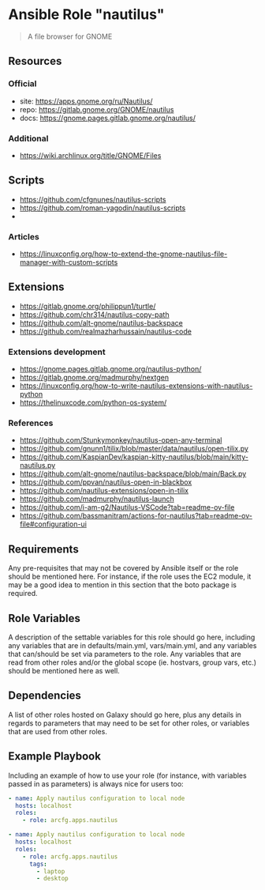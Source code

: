 # Ansible Role "nautilus"

> A file browser for GNOME

## Resources

### Official

- site: https://apps.gnome.org/ru/Nautilus/
- repo: https://gitlab.gnome.org/GNOME/nautilus
- docs: https://gnome.pages.gitlab.gnome.org/nautilus/

### Additional

- https://wiki.archlinux.org/title/GNOME/Files

## Scripts

- https://github.com/cfgnunes/nautilus-scripts
- https://github.com/roman-yagodin/nautilus-scripts
-

### Articles

- https://linuxconfig.org/how-to-extend-the-gnome-nautilus-file-manager-with-custom-scripts

## Extensions

- https://gitlab.gnome.org/philippun1/turtle/
- https://github.com/chr314/nautilus-copy-path
- https://github.com/alt-gnome/nautilus-backspace
- https://github.com/realmazharhussain/nautilus-code

### Extensions development

- https://gnome.pages.gitlab.gnome.org/nautilus-python/
- https://gitlab.gnome.org/madmurphy/nextgen
- https://linuxconfig.org/how-to-write-nautilus-extensions-with-nautilus-python
- https://thelinuxcode.com/python-os-system/

### References

- https://github.com/Stunkymonkey/nautilus-open-any-terminal
- https://github.com/gnunn1/tilix/blob/master/data/nautilus/open-tilix.py
- https://github.com/KaspianDev/kaspian-kitty-nautilus/blob/main/kitty-nautilus.py
- https://github.com/alt-gnome/nautilus-backspace/blob/main/Back.py
- https://github.com/ppvan/nautilus-open-in-blackbox
- https://github.com/nautilus-extensions/open-in-tilix
- https://github.com/madmurphy/nautilus-launch
- https://github.com/i-am-g2/Nautilus-VSCode?tab=readme-ov-file
- https://github.com/bassmanitram/actions-for-nautilus?tab=readme-ov-file#configuration-ui

## Requirements

Any pre-requisites that may not be covered by Ansible itself or the role should be mentioned here. For instance, if the
role uses the EC2 module, it may be a good idea to mention in this section that the boto package is required.

## Role Variables

A description of the settable variables for this role should go here, including any variables that are in
defaults/main.yml, vars/main.yml, and any variables that can/should be set via parameters to the role. Any variables
that are read from other roles and/or the global scope (ie. hostvars, group vars, etc.) should be mentioned here as
well.

## Dependencies

A list of other roles hosted on Galaxy should go here, plus any details in regards to parameters that may need to be set
for other roles, or variables that are used from other roles.

## Example Playbook

Including an example of how to use your role (for instance, with variables passed in as parameters) is always nice for
users too:

```yaml
- name: Apply nautilus configuration to local node
  hosts: localhost
  roles:
    - role: arcfg.apps.nautilus
```

```yaml
- name: Apply nautilus configuration to local node
  hosts: localhost
  roles:
    - role: arcfg.apps.nautilus
      tags:
        - laptop
        - desktop
```
